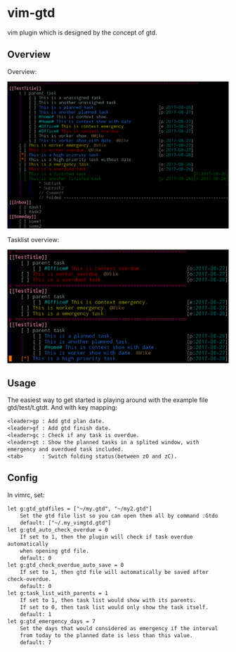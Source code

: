 # vim-gtd

vim plugin which is designed by the concept of gtd.

## Overview

Overview:

![overview](./test/overview.png)


Tasklist overview:

![tasklist overview](./test/tasklist.png)

## Usage

The easiest way to get started is playing around with the example file gtd/test/t.gtdt. And with key mapping:

    <leader>gp : Add gtd plan date.
    <leader>gf : Add gtd finish date.
    <leader>gc : Check if any task is overdue.
    <leader>gt : Show the planned tasks in a splited window, with emergency and overdued task included.
    <tab>      : Switch folding status(between zO and zC).

## Config

In vimrc, set:

    let g:gtd_gtdfiles = ["~/my.gtd", "~/my2.gtd"]
        Set the gtd file list so you can open them all by command :Gtdo
        default: ["~/.my_vimgtd.gtd"]
    let g:gtd_auto_check_overdue = 0
        If set to 1, then the plugin will check if task overdue automatically
        when opening gtd file.
        default: 0
    let g:gtd_check_overdue_auto_save = 0
        If set to 1, then gtd file will automatically be saved after check-overdue.
        default: 0
    let g:task_list_with_parents = 1
        If set to 1, then task list would show with its parents.
        If set to 0, then task list would only show the task itself.
        default: 1
    let g:gtd_emergency_days = 7
        Set the days that would considered as emergency if the interval
        from today to the planned date is less than this value.
        default: 7

